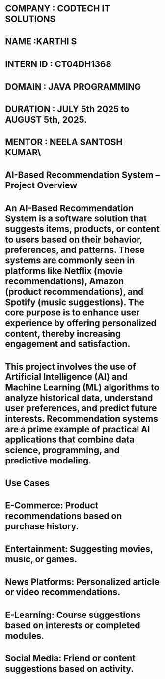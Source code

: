 # COMPANY : CODTECH IT SOLUTIONS

# NAME :KARTHI S

# INTERN ID : CT04DH1368

# DOMAIN : JAVA PROGRAMMING

# DURATION : JULY 5th 2025 to AUGUST 5th, 2025.

# MENTOR : NEELA SANTOSH KUMAR\

# AI-Based Recommendation System – Project Overview

# An AI-Based Recommendation System is a software solution that suggests items, products, or content to users based on their behavior, preferences, and patterns. These systems are commonly seen in platforms like Netflix (movie recommendations), Amazon (product recommendations), and Spotify (music suggestions). The core purpose is to enhance user experience by offering personalized content, thereby increasing engagement and satisfaction.

# This project involves the use of Artificial Intelligence (AI) and Machine Learning (ML) algorithms to analyze historical data, understand user preferences, and predict future interests. Recommendation systems are a prime example of practical AI applications that combine data science, programming, and predictive modeling.


# Use Cases

# E-Commerce: Product recommendations based on purchase history.
# Entertainment: Suggesting movies, music, or games.
# News Platforms: Personalized article or video recommendations.
# E-Learning: Course suggestions based on interests or completed modules.
# Social Media: Friend or content suggestions based on activity.

